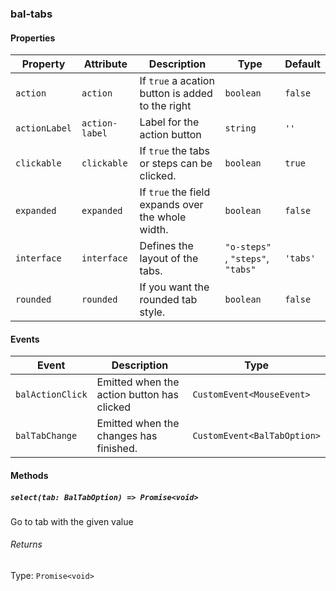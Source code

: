 ### bal-tabs
 
#### Properties

| Property      | Attribute      | Description                                       | Type                                 | Default  |
| ------------- | -------------- | ------------------------------------------------- | ------------------------------------ | -------- |
| `action`      | `action`       | If `true` a acation button is added to the right  | `boolean`                            | `false`  |
| `actionLabel` | `action-label` | Label for the action button                       | `string`                             | `''`     |
| `clickable`   | `clickable`    | If `true` the tabs or steps can be clicked.       | `boolean`                            | `true`   |
| `expanded`    | `expanded`     | If `true` the field expands over the whole width. | `boolean`                            | `false`  |
| `interface`   | `interface`    | Defines the layout of the tabs.                   | `"o-steps" `, ` "steps" `, ` "tabs"` | `'tabs'` |
| `rounded`     | `rounded`      | If you want the rounded tab style.                | `boolean`                            | `false`  |


#### Events

| Event            | Description                                | Type                        |
| ---------------- | ------------------------------------------ | --------------------------- |
| `balActionClick` | Emitted when the action button has clicked | `CustomEvent<MouseEvent>`   |
| `balTabChange`   | Emitted when the changes has finished.     | `CustomEvent<BalTabOption>` |


#### Methods

##### `select(tab: BalTabOption) => Promise<void>`

Go to tab with the given value

###### Returns

Type: `Promise<void>`




 